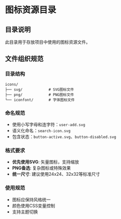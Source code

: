 # 图标资源目录

## 目录说明

此目录用于存放项目中使用的图标资源文件。

## 文件组织规范

### 目录结构

```
icons/
├── svg/            # SVG图标文件
├── png/            # PNG图标文件
└── iconfont/       # 字体图标文件
```

### 命名规范

- 使用小写字母和连字符：`user-add.svg`
- 语义化命名：`search-icon.svg`
- 包含状态：`button-active.svg`、`button-disabled.svg`

### 格式要求

- **优先使用SVG**: 矢量图标，支持缩放
- **PNG备选**: 复杂图标或特殊效果
- **统一尺寸**: 建议使用24x24、32x32等标准尺寸

### 使用规范

- 图标应保持风格统一
- 颜色使用CSS变量控制
- 支持主题切换
